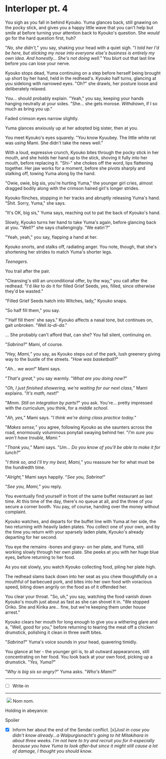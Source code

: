 # Interloper pt. 4

You sigh as you fall in behind Kyouko. Yuma glances back, still gnawing on the pocky stick, and gives you a happy little wave that you can't help but smile at before turning your attention back to Kyouko's question. She *would* go for the hard question first, huh?

"*No, she didn't,*" you say, shaking your head with a quiet sigh. "*I told her I'd be here, but sticking my nose into everyone else's business is entirely my own idea. And honestly... She's not doing well."* You blurt out that last line before you can lose your nerve.

Kyouko stops dead, Yuma continuing on a step before herself being brought up short by her hand, held in the redhead's. Kyouko half turns, glancing at you sidelong with narrowed eyes. "Oh?" she drawls, her posture loose and deliberately relaxed.

You... should probably explain. "Yeah," you say, keeping your hands hanging neutrally at your sides. "She... she gets morose. *Withdrawn*, if I so much as bring you up."

Faded crimson eyes narrow slightly.

Yuma glances anxiously up at her adopted big sister, then at you.

You meet Kyouko's eyes squarely. "You know Kyuubey. The little white rat was *using* Mami. She didn't take the news well."

With a loud, expressive crunch, Kyouko bites through the pocky stick in her mouth, and she holds her hand up to the stick, shoving it fully into her mouth, before replacing it. "Shi-" she chokes off the word, lips flattening together. Her jaw works for a moment, before she pivots sharply and stalking off, towing Yuma along by the hand.

"Owie, owie, big sis, you're hurting Yuma," the younger girl cries, almost dragged bodily along with the crimson haired girl's longer strides.

Kyouko flinches, stopping in her tracks and abruptly releasing Yuma's hand. "Shit. Sorry, Yuma," she says.

"It's OK, big sis," Yuma says, reaching out to pat the back of Kyouko's hand.

Slowly, Kyouko turns her hand to take Yuma's again, before glancing back at you. "Well?" she says challengingly. "We eatin'?"

"Yeah, yeah," you say, flapping a hand at her.

Kyouko snorts, and stalks off, radiating anger. You note, though, that she's shortening her strides to match Yuma's shorter legs.

*Teenagers.*

You trail after the pair.

"Cleansing's still an unconditional offer, by the way," you call after the redhead. "I'd *like* to do it for filled Grief Seeds, yes, filled, since otherwise they'd be wasted."

"Filled Grief Seeds hatch into Witches, lady," Kyouko snaps.

"So half fill them," you say.

"'Half fill them' she says." Kyouko affects a nasal tone, but continues on, gait unbroken. "Well *la-di-da*."

... She probably can't afford that, can she? You fall silent, continuing on.

"*Sabrina?*" Mami, of course.

"*Hey, Mami,*" you say, as Kyouko steps out of the park, lush greenery giving way to the bustle of the streets. "*How was basketball?*"

"*Ah... we won!*" Mami says.

"*That's great,*" you say warmly. "*What are you doing now?*"

"*Oh, I just finished showering, we're waiting for our next class,*" Mami explains. "*It's math, next!*"

"*Mmm. Still on integration by parts?*" you ask. You're... pretty impressed with the curriculum, you think, for a *middle school*.

"*Ah, yes,*" Mami says. "*I think we're doing class practice today.*"

"*Makes sense,*" you agree, following Kyouko as she saunters across the road, enormously voluminous ponytail swaying behind her. "*I'm sure you won't have trouble, Mami.*"

"*Thank you,*" Mami says. "*Um... Do you know of you'll be able to make it for lunch?*"

"*I think so, and I'll try my best, Mami,*" you reassure her for what must be the hundredth time.

"*Alright,*" Mami says happily. "*See you, Sabrina!*"

"*See you, Mami,*" you reply.

You eventually find yourself in front of the same buffet restaurant as last time. At this time of the day, there's no queue at all, and the three of you secure a corner booth. You pay, of course, handing over the money without complaint.

Kyouko watches, and departs for the buffet line with Yuma at her side, the two returning with heavily laden plates. You collect one of your own, and by the time you return with your sparsely laden plate, Kyouko's already departing for her second.

You eye the remains -bones and gravy- on her plate, and Yuma, still working slowly through her own plate. She peeks at you with her huge blue eyes, before returning to her food.

As you eat slowly, you watch Kyouko collecting food, piling her plate high.

The redhead slams back down into her seat as you chew thoughtfully on a mouthful of barbecued pork, and bites into her own food with voracious speed, biting down angrily on the food as of it offended her.

You clear your throat. "So, uh," you say, watching the food vanish down Kyouko's mouth just about as fast as she can shovel it in. "We stopped Oriko. She and Kirika are... fine, but we're keeping them under house arrest."

Kyouko clears her mouth for long enough to give you a withering glare and a, "Well, good for you," before returning to tearing the meat off a chicken drumstick, polishing it clean in three swift bites.

"*Sabrina?*" Yuma's voice sounds in your head, quavering timidly.

You glance at her - the younger girl is, to all outward appearances, still concentrating on her food. You look back at your own food, picking up a drumstick. "*Yes, Yuma?*"

"*Why is big sis so angry?*" Yuma asks. "*Who's Mami?*"

---

- [ ] Write-in

---

![](data:image/gif;base64,R0lGODlhAQABAIAAAAAAAP///yH5BAEAAAAALAAAAAABAAEAAAIBRAA7) ![](http://i.imgur.com/8Ds6bKb.gif)
Nom nom.

Holding in abeyance:

Spoiler

- [x] Inform her about the end of the Sendai conflict.
\[x]*Just in case you didn't know already...a Walpurgisnacht's going to hit Mitakihara in about three weeks. I'm not here to try and recruit you for it-especially because you have Yuma to look after-but since it might still cause a lot of damage, I thought you should know.*
